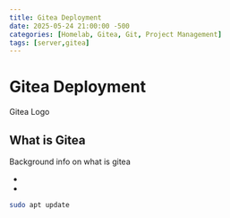 ```yaml
---
title: Gitea Deployment
date: 2025-05-24 21:00:00 -500
categories: [Homelab, Gitea, Git, Project Management]
tags: [server,gitea]
---
```


# Gitea Deployment
Gitea Logo

## What is Gitea
Background info on what is gitea



*
*


```bash
sudo apt update
```